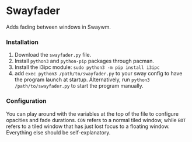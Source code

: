 # Swayfader

Adds fading between windows in Swaywm.

### Installation

1. Download the `swayfader.py` file.
2. Install `python3` and `python-pip` packages through pacman.
3. Install the i3ipc module: `sudo python3 -m pip install i3ipc`
4. add `exec python3 /path/to/swayfader.py` to your sway config to have the program launch at startup. Alternatively, run `python3 /path/to/swayfader.py` to start the program manually.

### Configuration
You can play around with the variables at the top of the file to configure opacities and fade durations. `CON` refers to a normal tiled window, while `BOT` refers to a tiled window that has just lost focus to a floating window. Everything else should be self-explanatory.
